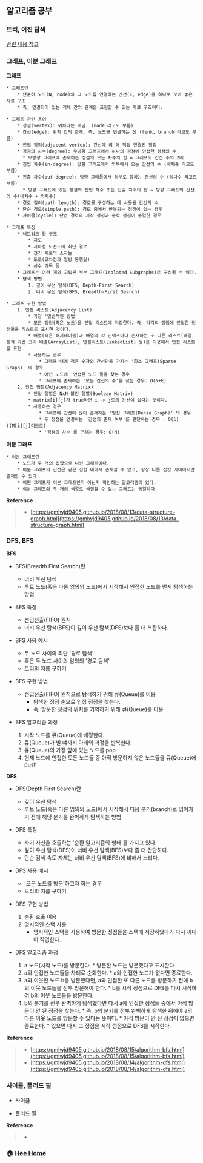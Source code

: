 ## 알고리즘 공부

### 트리, 이진 탐색
[관련 내용 참고](/hee/contents/180729-algorithm.md)

### 그래프, 이분 그래프
**그래프**

    * 그래프란
        * 단순히 노드(N, node)와 그 노드를 연결하는 간선(E, edge)을 하나로 모아 놓은 자료 구조
        * 즉, 연결되어 있는 객체 간의 관계를 표현할 수 있는 자료 구조이다.

    * 그래프 관련 용어
        * 정점(vertex): 위치라는 개념. (node 라고도 부름)
        * 간선(edge): 위치 간의 관계. 즉, 노드를 연결하는 선 (link, branch 라고도 부름)
        * 인접 정점(adjacent vertex): 간선에 의 해 직접 연결된 정점
        * 정점의 차수(degree): 무방향 그래프에서 하나의 정점에 인접한 정점의 수
          * 무방향 그래프에 존재하는 정점의 모든 차수의 합 = 그래프의 간선 수의 2배
        * 진입 차수(in-degree): 방향 그래프에서 외부에서 오는 간선의 수 (내차수 라고도 부름)
        * 진출 차수(out-degree): 방향 그래픙에서 외부로 향하는 간선의 수 (외차수 라고도 부름)
          * 방향 그래프에 있는 정점의 진입 차수 또는 진출 차수의 합 = 방향 그래프의 간선의 수(내차수 + 외차수)
        * 경로 길이(path length): 경로를 구성하는 데 사용된 간선의 수
        * 단순 경로(simple path): 경로 중에서 반복되는 정점이 없는 경우
        * 사이클(cycle): 단순 경로의 시작 정점과 종료 정점이 동일한 경우

    * 그래프 특징
        * 네트워크 형 구조
            * 지도
            * 지하철 노선도의 최단 경로
            * 전기 회로의 소자들
            * 도로(교차점과 일방 통행길)
            * 선수 과목 등
        * 그래프는 여러 개의 고립된 부분 그래프(Isolated Subgraphs)로 구성될 수 있다.
        * 탐색 방법
            1. 깊이 우선 탐색(DFS, Depth-First Search)
            2. 너비 우선 탐색(BFS, Breadth-First Search)

    * 그래프 구현 방법
        1. 인접 리스트(Adjacency List)
            * 가장 '일반적인 방법'
            * 모든 정점(혹은 노드)을 인접 리스트에 저장한다. 즉, 각각의 정점에 인접한 정점들을 리스트로 표시한 것이다.
            * 배열(혹은 해시테이블)과 배열의 각 인덱스마다 존재하는 또 다른 리스트(배열, 동적 가변 크기 배열(ArrayList), 연결리스트(LinkedList) 등)를 이용해서 인접 리스트를 표현
            * 사용하는 경우
                * 그래프 내에 적은 숫자의 간선만을 가지는 '희소 그래프(Sparse Graph)' 의 경우
                * 어떤 노드에 '인접한 노드'들을 찾는 경우
                * 그래프에 존재하는 '모든 간선의 수'를 찾는 경우: O(N+E)
        2. 인접 행렬(Adjacency Matrix)
            * 인접 행렬은 NxN 불린 행렬(Boolean Matrix)
            * matrix[i][j]가 true라면 i -> j로의 간선이 있다는 뜻이다.
            * 사용하는 경우
                * 그래프에 간선이 많이 존재하는 '밀집 그래프(Dense Graph)' 의 경우
                * 두 정점을 연결하는 '간선의 존재 여부'를 판단하는 경우 : O(1) ((M[i][j]이므로)
                * '정점의 차수'를 구하는 경우: O(N)

**이분 그래프**

    * 이분 그래프란
        * 노드가 두 개의 집합으로 나뉜 그래프이다.
        * 이분 그래프의 간선은 같은 집합 내에서 존재할 수 없고, 항상 다른 집합 사이에서만 존재할 수 있다.
        * 어떤 그래프가 이분 그래프인지 아닌지 확인하는 알고리즘이 있다.
        * 이분 그래프와 두 개의 색깔로 색칠할 수 있는 그래프는 동일하다.

**Reference**
> - [https://gmlwjd9405.github.io/2018/08/13/data-structure-graph.html](https://gmlwjd9405.github.io/2018/08/13/data-structure-graph.html)


### DFS, BFS
**BFS**
* BFS(Breadth First Search)란
    * 너비 우선 탐색
    * 루트 노드(혹은 다른 임의의 노드)에서 시작해서 인접한 노드를 먼저 탐색하는 방법

* BFS 특징
    * 선입선출(FIFO) 원칙
    * 너비 우선 탐색(BFS)이 깊이 우선 탐색(DFS)보다 좀 더 복잡하다.

* BFS 사용 예시
    * 두 노드 사이의 최단 '경로 탐색'
    * 혹은 두 노드 사이의 임의의 '경로 탐색'
    * 트리의 지름 구하기

* BFS 구현 방법
    * 선입선출(FIFO) 원칙으로 탐색하기 위해 큐(Queue)를 이용
        * 탐색한 정점 순으로 인접 정점을 찾는다.
        * 즉, 방문한 정점의 위치를 기억하기 위해 큐(Queue)를 이용

* BFS 알고리즘 과정
    1. 시작 노드를 큐(Queue)에 배정한다.
    2. 큐(Queue)가 빌 떄까지 아래의 과정을 반복한다.
    3. 큐(Queue)의 가장 앞에 있는 노드를 pop
    4. 현재 노드에 인접한 모든 노드들 중 아직 방문하지 않은 노드들을 큐(Queue)에 push

**DFS**
* DFS(Depth First Search)란
    * 깊이 우선 탐색
    * 루트 노드(혹은 다른 임의의 노드)에서 시작해서 다음 분기(branch)로 넘어가기 전에 해당 분기를 완벽하게 탐색하는 방법

* DFS 특징        
    * 자기 자신을 호출하는 '순환 알고리즘의 형태'를 가지고 있다.
    * 깊이 우선 탐색(DFS)이 너비 우선 탐색(BFS)보다 좀 더 간단하다.
    * 단순 검색 속도 자체는 너비 우선 탐색(BFS)에 비해서 느리다.

* DFS 사용 예시
    * '모든 노드를 방문'하고자 하는 경우
    * 트리의 지름 구하기

* DFS 구현 방법
    1. 순환 호출 이용
    2. 명시적인 스택 사용
        * 명시적인 스택을 사용하여 방문한 정점들을 스택에 저장하였다가 다시 꺼내어 작업한다.

* DFS 알고리즘 과정
    1. a 노드(시작 노드)를 방문한다.
      * 방문한 노드는 방문했다고 표시한다.
    2. a와 인접한 노드들을 차례로 순회한다.
      * a와 인접한 노드가 없다면 종료한다.
    3. a와 이웃한 노드 b를 방문했다면, a와 인접한 또 다른 노드를 방문하기 전에 b의 이웃 노드들을 전부 방문해야 한다.
      * b를 시작 정점으로 DFS를 다시 시작하여 b의 이웃 노드들을 방문한다.
    4. b의 분기를 전부 완벽하게 탐색했다면 다시 a에 인접한 정점들 중에서 아직 방문이 안 된 정점을 찾는다.
      * 즉, b의 분기를 전부 완벽하게 탐색한 뒤에야 a의 다른 이웃 노드를 방문할 수 있다는 뜻이다.
      * 아직 방문이 안 된 정점이 없으면 종료한다.
      * 있으면 다시 그 정점을 시작 정점으로 DFS를 시작한다.

**Reference**
> - [https://gmlwjd9405.github.io/2018/08/15/algorithm-bfs.html](https://gmlwjd9405.github.io/2018/08/15/algorithm-bfs.html)
> - [https://gmlwjd9405.github.io/2018/08/14/algorithm-dfs.html](https://gmlwjd9405.github.io/2018/08/14/algorithm-dfs.html)


### 사이클, 플러드 필
* 사이클

* 플러드 필

**Reference**
> - []()


### :house: [Hee Home](https://github.com/T-WWL/WWL/tree/master/hee)
